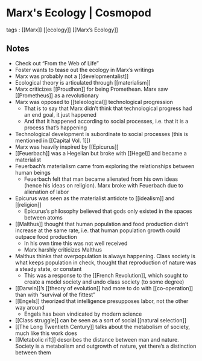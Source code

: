 # Marx's Ecology | Cosmopod

tags
: [[Marx]] [[ecology]] [[Marx&rsquo;s Ecology]]


## Notes

-   Check out &ldquo;From the Web of Life&rdquo;
-   Foster wants to tease out the ecology in Marx&rsquo;s writings
-   Marx was probably not a [[developmentalist]]
-   Ecological theory is articulated through [[materialism]]
-   Marx criticizes [[Proudhon]] for being Promethean. Marx saw [[Prometheus]] as a revolutionary
-   Marx was opposed to [[teleological]] technological progression
    -   That is to say that Marx didn&rsquo;t think that technological progress had an end goal, it just happened
    -   And that it happened according to social processes, i.e. that it is a process that&rsquo;s happening
-   Technological development is subordinate to social processes (this is mentioned in [[Capital Vol. 1]])
-   Marx was heavily inspired by [[Epicurus]]
-   [[Feuerbach]] was a Hegelian but broke with [[Hegel]] and became a materialist
-   Feuerbach&rsquo;s materialism came from exploring the relationships between human beings
    -   Feuerbach felt that man became alienated from his own ideas (hence his ideas on religion). Marx broke with Feuerbach due to alienation of labor
-   Epicurus was seen as the materialist antidote to [[idealism]] and [[religion]]
    -   Epicurus&rsquo;s philosophy believed that gods only existed in the spaces between atoms
-   [[Malthus]] thought that human population and food production didn&rsquo;t increase at the same rate, i.e. that human population growth could outpace food production
    -   In his own time this was not well received
    -   Marx harshly criticizes Malthus
-   Malthus thinks that overpopulation is always happening. Class society is what keeps population in check, thought that reproduction of nature was a steady state, or constant
    -   This was a response to the [[French Revolution]], which sought to create a model society and undo class society (to some degree)
-   [[Darwin]]&rsquo;s [[theory of evolution]] had more to do with [[co-operation]] than with &ldquo;survival of the fittest&rdquo;
-   [[Engels]] theorized that intelligence presupposes labor, not the other way around
    -   Engels has been vindicated by modern science
-   [[Class struggle]] can be seen as a sort of social [[natural selection]]
-   [[The Long Twentieth Century]] talks about the metabolism of society, much like this work does
-   [[Metabolic rift]] describes the distance between man and nature. Society is a metabolism and outgrowth of nature, yet there&rsquo;s a distinction between them

